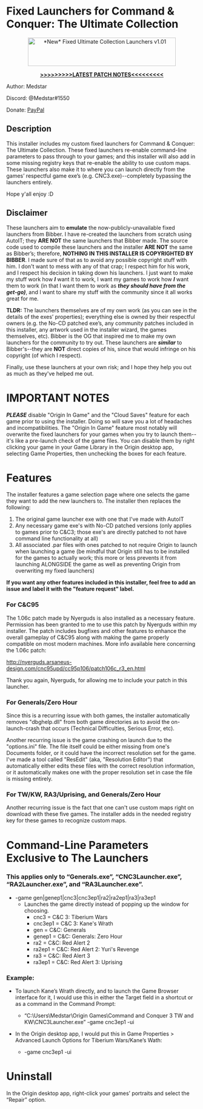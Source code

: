 # Fixed Launchers for Command & Conquer: The Ultimate Collection

<p align="center">
 <a href="https://www.moddb.com/games/cc-generals/downloads/new-fixed-ultimate-collection-launchers-v101" title="Download *New* Fixed Ultimate Collection Launchers v1.01 - Mod DB" target="_blank">
  <img src="https://button.moddb.com/download/medium/197063.png" alt="*New* Fixed Ultimate Collection Launchers v1.01" width=390 height=75 />
 </a>
</p>

<p align="center">
 <a href="https://github.com/Medstar117/CNC-Ultimate-Collection-Fixed-Launchers/blob/master/Patch%20Notes.txt">
  <span>
   <strong>>>>>>>>>>LATEST PATCH NOTES<<<<<<<<<</strong>
  </span>
 </a>
</p>

Author:	Medstar

Discord:	@Medstar#1550

Donate: <a href="https://www.paypal.me/chancegregurek">PayPal</a>

## Description
This installer includes my custom fixed launchers for Command & Conquer: The Ultimate Collection. These fixed launchers re-enable command-line parameters to pass through to your games; and this installer will also add in some missing registry keys that re-enable the ability to use custom maps. These launchers also make it to where you can launch directly from the games’ respectful game exe’s (e.g. CNC3.exe)--completely bypassing the launchers entirely.

Hope y'all enjoy :D

## Disclaimer
These launchers aim to **emulate** the now-publicly-unavailable fixed launchers from Bibber. I have re-created the launchers from scratch using AutoIT; they **ARE NOT** the same launchers that Bibber made. The source code used to compile these launchers and the installer **ARE NOT** the same as Bibber’s; therefore, **NOTHING IN THIS INSTALLER IS COPYRIGHTED BY BIBBER**. I made sure of that as to avoid any possible copyright stuff with him. I don't want to mess with any of that crap; I respect him for his work, and I respect his decision in taking down his launchers. I just want to make my stuff work how ***I*** want it to work, I want my games to work how ***I*** want them to work (in that I want them to work as ***they should have from the get-go)***, and I want to share my stuff with the community since it all works great for me.

**TLDR:** The launchers themselves are of my own work (as you can see in the details of the exes’ properties); everything else is owned by their respectful owners (e.g. the No-CD patched exe’s, any community patches included in this installer, any artwork used in the installer wizard, the games themselves, etc). Bibber is the OG that inspired me to make my own launchers for the community to try out. These launchers are ***similar*** to Bibber's--they are **NOT** direct copies of his, since that would infringe on his copyright (of which I respect).

Finally, use these launchers at your own risk; and I hope they help you out as much as they've helped me out.

# IMPORTANT NOTES
***PLEASE*** disable "Origin In Game" and the "Cloud Saves" feature for each game prior to using the installer. Doing so will save you a lot of headaches and incompatibilities. The "Origin In Game" feature most notably will overwrite the fixed launchers for your games when you try to launch them--it's like a pre-launch check of the game files. You can disable them by right clicking your game in your Game Library in the Origin desktop app, selecting Game Properties, then unchecking the boxes for each feature.

# Features
The installer features a game selection page where one selects the game they want to add the new launchers to. The installer then replaces the following:
  1) The original game launcher exe with one that I've made with AutoIT
  2) Any necessary game exe's with No-CD patched versions (only applies to games prior to C&C3; those exe's are directly patched to not have command line functionality at all)
  3) All associated .par files with ones patched to not require Origin to launch when launching a game (be mindful that Origin still has to be installed for the games to actually work; this more or less prevents it from launching ALONGSIDE the game as well as preventing Origin from overwriting my fixed launchers)
  
**If you want any other features included in this installer, feel free to add an issue and label it with the "feature request" label.**
  
  ### **For C&C95**
The 1.06c patch made by Nyerguds is also installed as a necessary feature. Permission has been granted to me to use this patch by Nyerguds within my installer. The patch includes bugfixes and other features to enhance the overall gameplay of C&C95 along with making the game properly compatible on most modern machines. More info available here concerning the 1.06c patch:

http://nyerguds.arsaneus-design.com/cnc95upd/cc95p106/patch106c_r3_en.html

  Thank you again, Nyerguds, for allowing me to include your patch in this launcher.

  ### **For Generals/Zero Hour**
  Since this is a recurring issue with both games, the installer automatically removes "dbghelp.dll" from both game directories as to avoid the on-launch-crash that occurs (Technical Difficulties, Serious Error, etc).
  
  Another recurring issue is the game crashing on launch due to the "options.ini" file. The file itself could be either missing from one's Documents folder, or it could have the incorrect resolution set for the game. I've made a tool called "ResEdit" (aka, "Resolution Editor") that automatically either edits these files with the correct resolution information, or it automatically makes one with the proper resolution set in case the file is missing entirely.
  
  ### **For TW/KW, RA3/Uprising, and Generals/Zero Hour**
  Another recurring issue is the fact that one can't use custom maps right on download with these five games. The installer adds in the needed registry key for these games to recognize custom maps.

# Command-Line Parameters Exclusive to The Launchers

### This applies only to “Generals.exe”, “CNC3Launcher.exe”, “RA2Launcher.exe”, and “RA3Launcher.exe”.
- -game gen|genep1|cnc3|cnc3ep1|ra2|ra2ep1|ra3|ra3ep1
  - Launches the game directly instead of popping up the window for choosing.
    - cnc3		    = C&C 3: Tiberium Wars
    - cnc3ep1	  = C&C 3: Kane's Wrath
    - gen		     = C&C: Generals
    - genep1	   = C&C: Generals: Zero Hour
    - ra2		     = C&C: Red Alert 2
    - ra2ep1		  = C&C: Red Alert 2: Yuri's Revenge
    - ra3		     = C&C: Red Alert 3
    - ra3ep1		  = C&C: Red Alert 3: Uprising

### **Example:**
- To launch Kane’s Wrath directly, and to launch the Game Browser interface for it, I would use this in either the Target field in a shortcut or as a command in the Command Prompt:

  - “C:\Users\Medstar\Origin Games\Command and Conquer 3 TW and KW\CNC3Launcher.exe” -game cnc3ep1 -ui

- In the Origin desktop app, I would put this in Game Properties > Advanced Launch Options for Tiberium Wars/Kane’s Wath:
  - -game cnc3ep1 -ui

# Uninstall
In the Origin desktop app, right-click your games’ portraits and select the “Repair” option.
